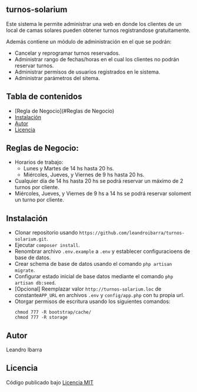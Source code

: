 ## turnos-solarium
Este sistema le permite administrar una web en donde los clientes de un local de camas solares pueden obtener turnos registrandose gratuitamente.

Además contiene un módulo de administración en el que se podrán:
+ Cancelar y reprogramar turnos reservados.
+ Administrar rango de fechas/horas en el cual los clientes no podrán reservar turnos.
+ Administrar permisos de usuarios registrados en le sistema.
+ Administrar parámetros del sitema.

## Tabla de contenidos
- [Regla de Negocio](#Reglas de Negocio)
- [Instalación](#Instalación)
- [Autor](#autor)
- [Licencia](#licencia)

## Reglas de Negocio:
+ Horarios de trabajo:
    + Lunes y Martes de 14 hs hasta 20 hs.
    + Miércoles, Jueves, y Viernes de 9 hs hasta 20 hs.
+ Cualquier día de 14 hs hasta 20 hs se podrá reservar un máximo de 2 turnos por cliente.
+ Miércoles, Jueves, y Viernes de 9 hs a 14 hs se podrá reservar soloment un turno por cliente.

## Instalación
- Clonar repositorio usando `https://github.com/leandroibarra/turnos-solarium.git`.
- Ejecutar `composer install`.
- Renombrar archivo `.env.example` a `.env` y establecer configuracioens de base de datos.
- Crear schema de base de datos usando el comando `php artisan migrate`.
- Configurar estado inicial de base datos mediante el comando `php artisan db:seed`.
- [Opcional] Reemplazar valor `http://turnos-solarium.loc` de constante`APP_URL` en archivos `.env` y `config/app.php` con tu propia url.
- Otorgar permisos de escritura usando los siguientes comandos:
    ```
    chmod 777 -R bootstrap/cache/
    chmod 777 -R storage

## Autor
Leandro Ibarra

## Licencia
Código publicado bajo [Licencia MIT](https://github.com/leandroibarra/turnos-solarium/blob/master/LICENSE)